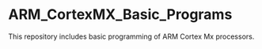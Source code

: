 # ARM_CortexMX_Basic_Programs
This repository includes basic programming of ARM Cortex Mx processors.
